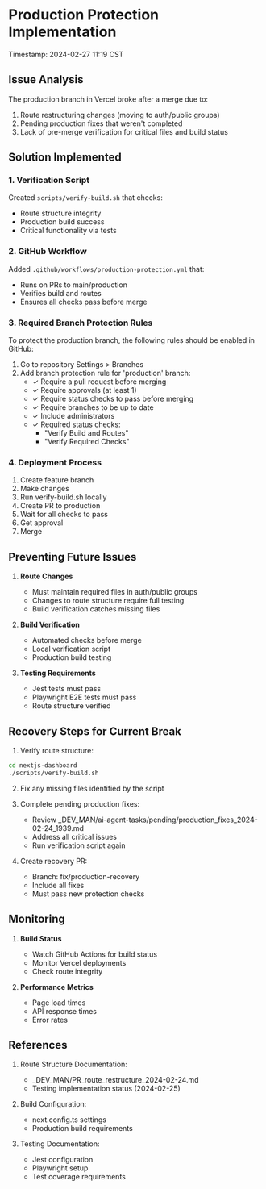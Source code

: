 # Production Protection Implementation
Timestamp: 2024-02-27 11:19 CST

## Issue Analysis
The production branch in Vercel broke after a merge due to:
1. Route restructuring changes (moving to auth/public groups)
2. Pending production fixes that weren't completed
3. Lack of pre-merge verification for critical files and build status

## Solution Implemented

### 1. Verification Script
Created `scripts/verify-build.sh` that checks:
- Route structure integrity
- Production build success
- Critical functionality via tests

### 2. GitHub Workflow
Added `.github/workflows/production-protection.yml` that:
- Runs on PRs to main/production
- Verifies build and routes
- Ensures all checks pass before merge

### 3. Required Branch Protection Rules

To protect the production branch, the following rules should be enabled in GitHub:
1. Go to repository Settings > Branches
2. Add branch protection rule for 'production' branch:
   - ✓ Require a pull request before merging
   - ✓ Require approvals (at least 1)
   - ✓ Require status checks to pass before merging
   - ✓ Require branches to be up to date
   - ✓ Include administrators
   - ✓ Required status checks:
     - "Verify Build and Routes"
     - "Verify Required Checks"

### 4. Deployment Process
1. Create feature branch
2. Make changes
3. Run verify-build.sh locally
4. Create PR to production
5. Wait for all checks to pass
6. Get approval
7. Merge

## Preventing Future Issues

1. **Route Changes**
   - Must maintain required files in auth/public groups
   - Changes to route structure require full testing
   - Build verification catches missing files

2. **Build Verification**
   - Automated checks before merge
   - Local verification script
   - Production build testing

3. **Testing Requirements**
   - Jest tests must pass
   - Playwright E2E tests must pass
   - Route structure verified

## Recovery Steps for Current Break

1. Verify route structure:
```bash
cd nextjs-dashboard
./scripts/verify-build.sh
```

2. Fix any missing files identified by the script

3. Complete pending production fixes:
   - Review _DEV_MAN/ai-agent-tasks/pending/production_fixes_2024-02-24_1939.md
   - Address all critical issues
   - Run verification script again

4. Create recovery PR:
   - Branch: fix/production-recovery
   - Include all fixes
   - Must pass new protection checks

## Monitoring

1. **Build Status**
   - Watch GitHub Actions for build status
   - Monitor Vercel deployments
   - Check route integrity

2. **Performance Metrics**
   - Page load times
   - API response times
   - Error rates

## References

1. Route Structure Documentation:
   - _DEV_MAN/PR_route_restructure_2024-02-24.md
   - Testing implementation status (2024-02-25)

2. Build Configuration:
   - next.config.ts settings
   - Production build requirements

3. Testing Documentation:
   - Jest configuration
   - Playwright setup
   - Test coverage requirements
